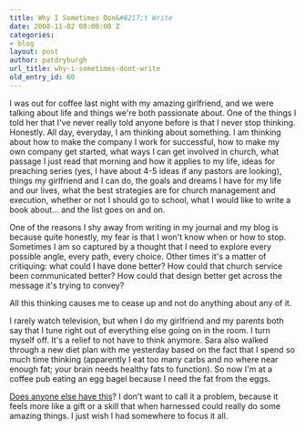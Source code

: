 ```yaml
---
title: Why I Sometimes Don&#8217;t Write
date: 2008-11-02 00:00:00 Z
categories:
- blog
layout: post
author: patdryburgh
url_title: why-i-sometimes-dont-write
old_entry_id: 60
---
```


I was out for coffee last night with my amazing girlfriend, and we were talking about life and things we're both passionate about. One of the things I told her that I've never really told anyone before is that I never stop thinking. Honestly. All day, everyday, I am thinking about something. I am thinking about how to make the company I work for successful, how to make my own company get started, what ways I can get involved in church, what passage I just read that morning and how it applies to my life, ideas for preaching series (yes, I have about 4-5 ideas if any pastors are looking), things my girlfriend and I can do, the goals and dreams I have for my life and our lives, what the best strategies are for church management and execution, whether or not I should go to school, what I would like to write a book about… and the list goes on and on. 

One of the reasons I shy away from writing in my journal and my blog is because quite honestly, my fear is that I won't know when or how to stop. Sometimes I am so captured by a thought that I need to explore every possible angle, every path, every choice. Other times it's a matter of critiquing: what could I have done better? How could that church service been communicated better? How could that design better get across the message it's trying to convey? 

All this thinking causes me to cease up and not do anything about any of it. 

I rarely watch television, but when I do my girlfriend and my parents both say that I tune right out of everything else going on in the room. I turn myself off. It's a relief to not have to think anymore. Sara also walked through a new diet plan with me yesterday based on the fact that I spend so much time thinking (apparently I eat too many carbs and no where near enough fat; your brain needs healthy fats to function). So now I'm at a coffee pub eating an egg bagel because I need the fat from the eggs. 

<a title="Respond" href="http://patdryburgh.com/personal/why-i-sometimes-dont-write/#respond">Does anyone else have this</a>? I don't want to call it a problem, because it feels more like a gift or a skill that when harnessed could really do some amazing things. I just wish I had somewhere to focus it all.